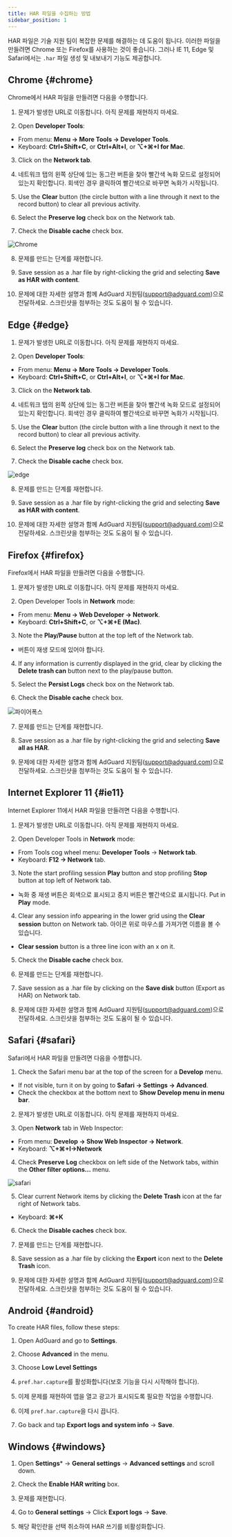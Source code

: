 ```yaml
---
title: HAR 파일을 수집하는 방법
sidebar_position: 1
---
```


HAR 파일은 기술 지원 팀이 복잡한 문제를 해결하는 데 도움이 됩니다. 이러한 파일을 만들려면 Chrome 또는 Firefox를 사용하는 것이 좋습니다. 그러나 IE 11, Edge 및 Safari에서는 `.har` 파일 생성 및 내보내기 기능도 제공합니다.

## Chrome {#chrome}

Chrome에서 HAR 파일을 만들려면 다음을 수행합니다.

1. 문제가 발생한 URL로 이동합니다. 아직 문제를 재현하지 마세요.

2. Open **Developer Tools**:

- From menu: **Menu → More Tools → Developer Tools**.
- Keyboard: **Ctrl+Shift+C**, or **Ctrl+Alt+I**, or **⌥+⌘+I for Mac**.

3. Click on the **Network tab**.

4. 네트워크 탭의 왼쪽 상단에 있는 동그란 버튼을 찾아 빨간색 녹화 모드로 설정되어 있는지 확인합니다. 회색인 경우 클릭하여 빨간색으로 바꾸면 녹화가 시작됩니다.

5. Use the **Clear** button (the circle button with a line through it next to the record button) to clear all previous activity.

6. Select the **Preserve log** check box on the Network tab.

7. Check the **Disable cache** check box.

![Chrome](https://cdn.adtidy.org/content/Kb/ad_blocker/guides/chrome.png)

8. 문제를 만드는 단계를 재현합니다.

9. Save session as a .har file by right-clicking the grid and selecting **Save as HAR with content**.

10. 문제에 대한 자세한 설명과 함께 AdGuard 지원팀(support@adguard.com)으로 전달하세요. 스크린샷을 첨부하는 것도 도움이 될 수 있습니다.

## Edge {#edge}

1. 문제가 발생한 URL로 이동합니다. 아직 문제를 재현하지 마세요.

2. Open **Developer Tools**:

- From menu: **Menu → More Tools → Developer Tools**.
- Keyboard: **Ctrl+Shift+C**, or **Ctrl+Alt+I**, or **⌥+⌘+I for Mac**.

3. Click on the **Network tab**.

4. 네트워크 탭의 왼쪽 상단에 있는 동그란 버튼을 찾아 빨간색 녹화 모드로 설정되어 있는지 확인합니다. 회색인 경우 클릭하여 빨간색으로 바꾸면 녹화가 시작됩니다.

5. Use the **Clear** button (the circle button with a line through it next to the record button) to clear all previous activity.

6. Select the **Preserve log** check box on the Network tab.

7. Check the **Disable cache** check box.

![edge](https://cdn.adtidy.org/content/Kb/ad_blocker/guides/edge.png)

8. 문제를 만드는 단계를 재현합니다.

9. Save session as a .har file by right-clicking the grid and selecting **Save as HAR with content**.

10. 문제에 대한 자세한 설명과 함께 AdGuard 지원팀(support@adguard.com)으로 전달하세요. 스크린샷을 첨부하는 것도 도움이 될 수 있습니다.

## Firefox {#firefox}

Firefox에서 HAR 파일을 만들려면 다음을 수행합니다.

1. 문제가 발생한 URL로 이동합니다. 아직 문제를 재현하지 마세요.

2. Open Developer Tools in **Network** mode:
- From menu: **Menu → Web Developer → Network**.
- Keyboard: **Ctrl+Shift+C**, or **⌥+⌘+E (Mac)**.

3. Note the **Play/Pause** button at the top left of the Network tab.
- 버튼이 재생 모드에 있어야 합니다.

4. If any information is currently displayed in the grid, clear by clicking the **Delete trash can** button next to the play/pause button.

5. Select the **Persist Logs** check box on the Network tab.

6. Check the **Disable cache** check box.

![파이어폭스](https://cdn.adtidy.org/content/Kb/ad_blocker/guides/firefox.png)

7. 문제를 만드는 단계를 재현합니다.

8. Save session as a .har file by right-clicking the grid and selecting **Save all as HAR**.

9. 문제에 대한 자세한 설명과 함께 AdGuard 지원팀(support@adguard.com)으로 전달하세요. 스크린샷을 첨부하는 것도 도움이 될 수 있습니다.

## Internet Explorer 11 {#ie11}

Internet Explorer 11에서 HAR 파일을 만들려면 다음을 수행합니다.

1. 문제가 발생한 URL로 이동합니다. 아직 문제를 재현하지 마세요.

2. Open Developer Tools in **Network** mode:
- From Tools cog wheel menu: **Developer Tools** → **Network tab**.
- Keyboard: **F12 → Network** tab.

3. Note the start profiling session **Play** button and stop profiling **Stop** button at top left of Network tab.
- 녹화 중 재생 버튼은 회색으로 표시되고 중지 버튼은 빨간색으로 표시됩니다. Put in **Play** mode.

4. Clear any session info appearing in the lower grid using the **Clear session** button on Network tab. 아이콘 위로 마우스를 가져가면 이름을 볼 수 있습니다.
- **Clear session** button is a three line icon with an x on it.

5. Check the **Disable cache** check box.

6. 문제를 만드는 단계를 재현합니다.

7. Save session as a .har file by clicking on the **Save disk** button (Export as HAR) on Network tab.

8. 문제에 대한 자세한 설명과 함께 AdGuard 지원팀(support@adguard.com)으로 전달하세요. 스크린샷을 첨부하는 것도 도움이 될 수 있습니다.

## Safari {#safari}

Safari에서 HAR 파일을 만들려면 다음을 수행합니다.

1. Check the Safari menu bar at the top of the screen for a **Develop** menu.
- If not visible, turn it on by going to **Safari → Settings → Advanced**.
- Check the checkbox at the bottom next to **Show Develop menu in menu bar**.

2. 문제가 발생한 URL로 이동합니다. 아직 문제를 재현하지 마세요.

3. Open **Network** tab in Web Inspector:
- From menu: **Develop → Show Web Inspector → Network**.
- Keyboard: **⌥+⌘+I→Network**

4. Check **Preserve Log** checkbox on left side of the Network tabs, within the **Other filter options...** menu.

![safari](https://cdn.adtidy.org/content/kb/ad_blocker/safari/preserve-log.png)

5. Clear current Network items by clicking the **Delete Trash** icon at the far right of Network tabs.
- Keyboard: **⌘+K**

6. Check the **Disable caches** check box.

7. 문제를 만드는 단계를 재현합니다.

8. Save session as a .har file by clicking the **Export** icon next to the **Delete Trash** icon.

9. 문제에 대한 자세한 설명과 함께 AdGuard 지원팀(support@adguard.com)으로 전달하세요. 스크린샷을 첨부하는 것도 도움이 될 수 있습니다.

## Android {#android}

To create HAR files, follow these steps:

1. Open AdGuard and go to **Settings**.

2. Choose **Advanced** in the menu.

3. Choose **Low Level Settings**

4. `pref.har.capture`를 활성화합니다(보호 기능을 다시 시작해야 합니다).

5. 이제 문제를 재현하여 앱을 열고 광고가 표시되도록 필요한 작업을 수행합니다.

6. 이제 `pref.har.capture`을 다시 끕니다.

7. Go back and tap **Export logs and system info** → **Save**.

## Windows {#windows}

1. Open **Settings*** → **General settings** → **Advanced settings** and scroll down.

2. Check the **Enable HAR writing** box.

3. 문제를 재현합니다.

4. Go to **General settings** → Click **Export logs** → **Save**.

5. 해당 확인란을 선택 취소하여 HAR 쓰기를 비활성화합니다.
